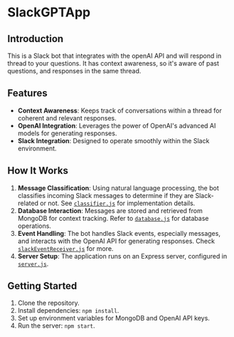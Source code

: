 # SlackGPTApp

## Introduction
 This is a Slack bot that integrates with the openAI API and will respond in thread to your questions. It has context awareness, so it's aware of past questions, and responses in the same thread.

## Features
- **Context Awareness**: Keeps track of conversations within a thread for coherent and relevant responses.
- **OpenAI Integration**: Leverages the power of OpenAI's advanced AI models for generating responses.
- **Slack Integration**: Designed to operate smoothly within the Slack environment.

## How It Works
1. **Message Classification**: Using natural language processing, the bot classifies incoming Slack messages to determine if they are Slack-related or not. See [`classifier.js`](https://github.com/drewhinkson/SlackGPTApp/blob/main/classifier.js) for implementation details.
2. **Database Interaction**: Messages are stored and retrieved from MongoDB for context tracking. Refer to [`database.js`](https://github.com/drewhinkson/SlackGPTApp/blob/main/database.js) for database operations.
3. **Event Handling**: The bot handles Slack events, especially messages, and interacts with the OpenAI API for generating responses. Check [`slackEventReceiver.js`](https://github.com/drewhinkson/SlackGPTApp/blob/main/slackEventReceiver.js) for more.
4. **Server Setup**: The application runs on an Express server, configured in [`server.js`](https://github.com/drewhinkson/SlackGPTApp/blob/main/server.js).

## Getting Started
1. Clone the repository.
2. Install dependencies: `npm install`.
3. Set up environment variables for MongoDB and OpenAI API keys.
4. Run the server: `npm start`.

